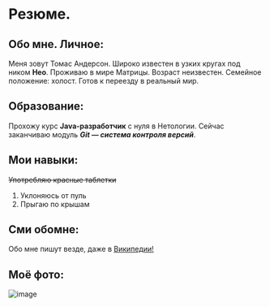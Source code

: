 # Резюме.

## Обо мне. Личное:

Меня зовут Томас Андерсон. Широко известен в узких кругах под ником **Нео**.
Проживаю в мире Матрицы.
Возраст неизвестен.
Семейное положение: холост.
Готов к переезду в реальный мир.

## Образование:

Прохожу курс **Java-разработчик** с нуля в Нетологии.
Сейчас заканчиваю модуль ***Git — система контроля версий***.

## Мои навыки:

~~Употребляю красные таблетки~~
1. Уклоняюсь от пуль
2. Прыгаю по крышам


## Сми обомне:
Обо мне пишут везде, даже в [Википедии!][def]

[def]: https://ru.wikipedia.org/wiki/%D0%9D%D0%B5%D0%BE_(%D0%9C%D0%B0%D1%82%D1%80%D0%B8%D1%86%D0%B0)

## Моё фото:

![image](https://user-images.githubusercontent.com/75698374/216813408-eb8a02fa-6e2c-4e41-b9fe-8c8e79f1025b.png)

